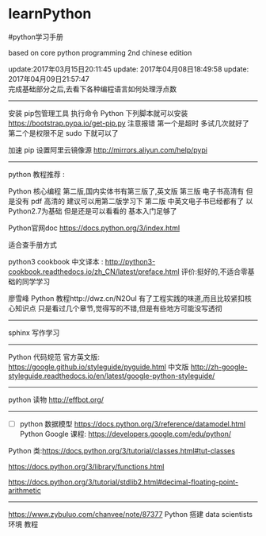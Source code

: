 # learnPython
#python学习手册

based on core python programming  2nd chinese edition

update:2017年03月15日20:11:45
update: 2017年04月08日18:49:58
update: 2017年04月09日21:57:47  
完成基础部分之后,去看下各种编程语言如何处理浮点数

----


安装  pip包管理工具  执行命令 Python  下列脚本就可以安装  https://bootstrap.pypa.io/get-pip.py
注意报错 第一个是超时 多试几次就好了
第二个是权限不足 sudo 下就可以了

加速 pip 设置阿里云镜像源 http://mirrors.aliyun.com/help/pypi

----
python 教程推荐 : 

Python 核心编程 第二版,国内实体书有第三版了,英文版 第三版 电子书高清有
但是没有 pdf 高清的 建议可以用第二版学习下
第二版 中英文电子书已经都有了 以 Python2.7为基础
但是还是可以看看的 基本入门足够了


Python官网doc https://docs.python.org/3/index.html  

适合查手册方式


python3 cookbook 中文译本 : http://python3-cookbook.readthedocs.io/zh_CN/latest/preface.html
评价:挺好的,不适合零基础的同学学习

廖雪峰 Python 教程http://dwz.cn/N2OuI
有了工程实践的味道,而且比较紧扣核心知识点 
只是看过几个章节,觉得写的不错,但是有些地方可能没写透彻

----

sphinx 写作学习 

----

Python 代码规范 
官方英文版:
https://google.github.io/styleguide/pyguide.html
中文版 
http://zh-google-styleguide.readthedocs.io/en/latest/google-python-styleguide/

----

python 读物 http://effbot.org/


----
- [ ] python 数据模型
https://docs.python.org/3/reference/datamodel.html
Python Google 课程: https://developers.google.com/edu/python/

Python 类:https://docs.python.org/3/tutorial/classes.html#tut-classes

https://docs.python.org/3/library/functions.html

https://docs.python.org/3/tutorial/stdlib2.html#decimal-floating-point-arithmetic

---

https://www.zybuluo.com/chanvee/note/87377
Python 搭建 data scientists 环境 教程